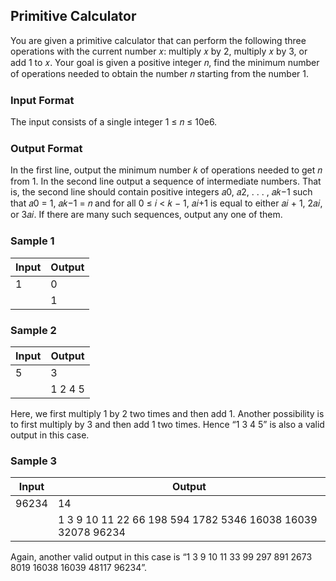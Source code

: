 ## Primitive Calculator
You are given a primitive calculator that can perform the following three operations with
the current number 𝑥: multiply 𝑥 by 2, multiply 𝑥 by 3, or add 1 to 𝑥. Your goal is given a
positive integer 𝑛, find the minimum number of operations needed to obtain the number 𝑛
starting from the number 1.

### Input Format
The input consists of a single integer 1 ≤ 𝑛 ≤ 10e6.

### Output Format
In the first line, output the minimum number 𝑘 of operations needed to get 𝑛 from 1.
In the second line output a sequence of intermediate numbers. That is, the second line should contain
positive integers 𝑎0, 𝑎2, . . . , 𝑎𝑘−1 such that 𝑎0 = 1, 𝑎𝑘−1 = 𝑛 and for all 0 ≤ 𝑖 < 𝑘 − 1, 𝑎𝑖+1 is equal to
either 𝑎𝑖 + 1, 2𝑎𝑖, or 3𝑎𝑖. If there are many such sequences, output any one of them.

### Sample 1
Input | Output
--- | ---
1 | 0
&nbsp; | 1

### Sample 2
Input | Output
--- | ---
5 | 3
&nbsp; | 1 2 4 5

Here, we first multiply 1 by 2 two times and then add 1. Another possibility is to first multiply by 3
and then add 1 two times. Hence “1 3 4 5” is also a valid output in this case.

### Sample 3
Input | Output
--- | ---
96234 | 14
&nbsp; | 1 3 9 10 11 22 66 198 594 1782 5346 16038 16039 32078 96234

Again, another valid output in this case is “1 3 9 10 11 33 99 297 891 2673 8019 16038 16039 48117
96234”.
